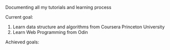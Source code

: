 Documenting all my tutorials and learning process

Current goal:
1. Learn data structure and algorithms from Coursera Princeton University
2. Learn Web Programming from Odin

Achieved goals:
